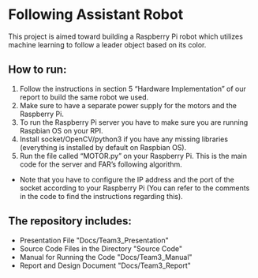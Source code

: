 # Following Assistant Robot
This project is aimed toward building a Raspberry Pi robot which utilizes machine learning to follow a leader object based on its color.


## How to run:
1) Follow the instructions in section 5 “Hardware Implementation” of our report to build the same robot we used.
2) Make sure to have a separate power supply for the motors and the Raspberry Pi.
3) To run the Raspberry Pi server you have to make sure you are running Raspbian OS on your RPI.
4) Install socket/OpenCV/python3 if you have any missing libraries (everything is installed by default on Raspbian OS).
5) Run the file called “MOTOR.py” on your Raspberry Pi. This is the main code for the server and FAR’s following algorithm.
- Note that you have to configure the IP address and the port of the socket according to your Raspberry Pi (You can refer to the comments in the code to find the instructions regarding this).

## The repository includes:
- Presentation File "Docs/Team3_Presentation"
- Source Code Files in the Directory "Source Code"
- Manual for Running the Code "Docs/Team3_Manual"
- Report and Design Document "Docs/Team3_Report"
